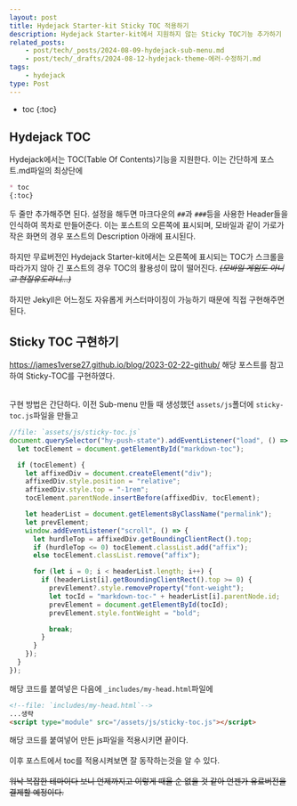 ```yaml
---
layout: post
title: Hydejack Starter-kit Sticky TOC 적용하기
description: Hydejack Starter-kit에서 지원하지 않는 Sticky TOC기능 추가하기
related_posts:
    - post/tech/_posts/2024-08-09-hydejack-sub-menu.md
    - post/tech/_drafts/2024-08-12-hydejack-theme-에러-수정하기.md
tags:
    - hydejack
type: Post
---
```

* toc
{:toc}

## Hydejack TOC
Hydejack에서는 TOC(Table Of Contents)기능을 지원한다. 이는 간단하게 포스트.md파일의 최상단에
```markdown
* toc
{:toc}
```
두 줄만 추가해주면 된다.
설정을 해두면 마크다운의 `##`과 `###`등을 사용한 Header들을 인식하여 목차로 만들어준다. 이는 포스트의 오른쪽에 표시되며, 모바일과 같이 가로가 작은 화면의 경우 포스트의 Description 아래에 표시된다.<br/>
<br/>
하지만 무료버전인 Hydejack Starter-kit에서는 오른쪽에 표시되는 TOC가 스크롤을 따라가지 않아 긴 포스트의 경우 TOC의 활용성이 많이 떨어진다. ~~*(모바일 게임도 아니고 현질유도라니...)*~~<br/>
<br/>
하지만 Jekyll은 어느정도 자유롭게 커스터마이징이 가능하기 때문에 직접 구현해주면 된다.

## Sticky TOC 구현하기
<https://james1verse27.github.io/blog/2023-02-22-github/>
해당 포스트를 참고하여 Sticky-TOC를 구현하였다.<br/>
<br/>

구현 방법은 간단하다. 이전 Sub-menu 만들 때 생성했던 `assets/js`폴더에 `sticky-toc.js`파일을 만들고
```javascript
//file: `assets/js/sticky-toc.js`
document.querySelector("hy-push-state").addEventListener("load", () => {
  let tocElement = document.getElementById("markdown-toc");

  if (tocElement) {
    let affixedDiv = document.createElement("div");
    affixedDiv.style.position = "relative";
    affixedDiv.style.top = "-1rem";
    tocElement.parentNode.insertBefore(affixedDiv, tocElement);

    let headerList = document.getElementsByClassName("permalink");
    let prevElement;
    window.addEventListener("scroll", () => {
      let hurdleTop = affixedDiv.getBoundingClientRect().top;
      if (hurdleTop <= 0) tocElement.classList.add("affix");
      else tocElement.classList.remove("affix");

      for (let i = 0; i < headerList.length; i++) {
        if (headerList[i].getBoundingClientRect().top >= 0) {
          prevElement?.style.removeProperty("font-weight");
          let tocId = "markdown-toc-" + headerList[i].parentNode.id;
          prevElement = document.getElementById(tocId);
          prevElement.style.fontWeight = "bold";

          break;
        }
      }
    });
  }
});
```
해당 코드를 붙여넣은 다음에 `_includes/my-head.html`파일에
```html
<!--file: `includes/my-head.html`-->
...생략
<script type="module" src="/assets/js/sticky-toc.js"></script>
```
해당 코드를 붙여넣어 만든 js파일을 적용시키면 끝이다.<br/>
<br/>
이후 포스트에서 toc를 적용시켜보면 잘 동작하는것을 알 수 있다.<br/>
<br/>
~~워낙 복잡한 테마이다 보니 언제까지고 이렇게 때울 순 없을 것 같아 언젠가 유료버전을 결제할 예정이다.~~